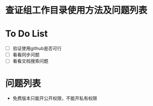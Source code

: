 # 查证组工作目录使用方法及问题列表


# To Do List

- [ ] 验证使用github是否可行
- [ ] 看看同步问题
- [ ] 看看文档搜索问题 

# 问题列表
- 免费版本只能开公开权限，不能开私有权限






